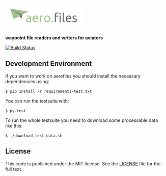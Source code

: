 # ![aerofiles](img/logo.png)

**waypoint file readers and writers for aviators**

[![Build Status](https://travis-ci.org/Turbo87/aerofiles.png?branch=master)](https://travis-ci.org/Turbo87/aerofiles)


## Development Environment

If you want to work on aerofiles you should install the necessary dependencies using:

    $ pip install -r requirements-test.txt

You can run the testsuite with:

    $ py.test

To run the whole testsuite you need to download some processable data like this:

    $ ./download_test_data.sh


## License

This code is published under the MIT license. See the [LICENSE](LICENSE) file for the full text.
